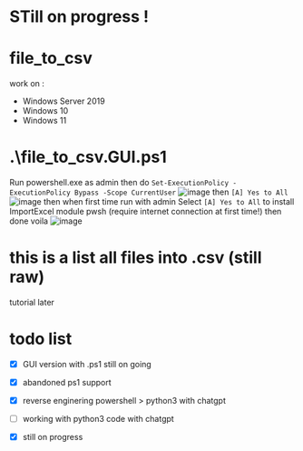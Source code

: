 # STill on progress !
# file_to_csv
work on :
 - Windows Server 2019
 - Windows 10
 - Windows 11
# .\file_to_csv.GUI.ps1
Run powershell.exe as admin
then do 
```Set-ExecutionPolicy -ExecutionPolicy Bypass -Scope CurrentUser```
![image](https://github.com/TukangM/file_to_csv/assets/91467886/88046413-5ddc-4eaa-b4e2-1bac31661af1)
then `[A] Yes to All`
![image](https://github.com/TukangM/file_to_csv/assets/91467886/7c64ea40-4cf7-44c7-8452-ec83f61ca70e)
then when first time run with admin
Select `[A] Yes to All` to install ImportExcel module pwsh (require internet connection at first time!)
then done voila
![image](https://github.com/TukangM/file_to_csv/assets/91467886/e8d36078-503f-4ff1-bc9c-d7dd4f067bab)


# this is a list all files into .csv (still raw)
tutorial later

# todo list
 - [x] GUI version with .ps1 still on going
 - [x] abandoned ps1 support
 - [x] reverse enginering powershell > python3 with chatgpt
 - [ ] working with python3 code with chatgpt
 - [x] still on progress
       
